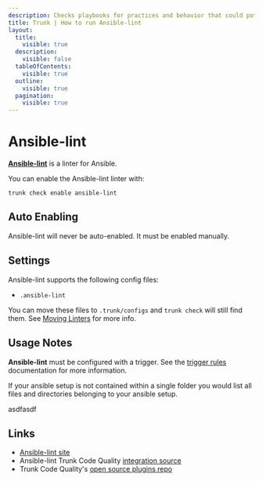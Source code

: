 ```yaml
---
description: Checks playbooks for practices and behavior that could potentially be improved and can fix some of the most common ones for you
title: Trunk | How to run Ansible-lint
layout:
  title:
    visible: true
  description:
    visible: false
  tableOfContents:
    visible: true
  outline:
    visible: true
  pagination:
    visible: true
---
```


# Ansible-lint

[**Ansible-lint**](https://github.com/ansible/ansible-lint) is a linter for Ansible.

You can enable the Ansible-lint linter with:

```shell
trunk check enable ansible-lint
```

## Auto Enabling

Ansible-lint will never be auto-enabled. It must be enabled manually.

## Settings

Ansible-lint supports the following config files:
* `.ansible-lint`

You can move these files to `.trunk/configs` and `trunk check` will still find them. See [Moving Linters](../configure-linters.md#moving-linters) for more info.


## Usage Notes

**Ansible-lint** must be configured with a trigger. See the [trigger rules](../#trigger-rules) documentation for more information.

If your ansible setup is not contained within a single folder you would list all files and directories belonging to your ansible setup.






asdfasdf



## Links

- [Ansible-lint site](https://github.com/ansible/ansible-lint)
- Ansible-lint Trunk Code Quality [integration source](https://github.com/trunk-io/plugins/tree/main/linters/ansible-lint)
- Trunk Code Quality's [open source plugins repo](https://github.com/trunk-io/plugins/tree/main)
